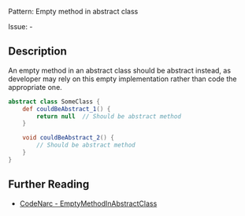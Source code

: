 Pattern: Empty method in abstract class

Issue: -

## Description

An empty method in an abstract class should be abstract instead, as developer may rely on this empty implementation rather than code the appropriate one.

``` groovy
abstract class SomeClass {
    def couldBeAbstract_1() {
        return null  // Should be abstract method
    }

    void couldBeAbstract_2() {
        // Should be abstract method
    }
}
```

## Further Reading

* [CodeNarc - EmptyMethodInAbstractClass](http://codenarc.sourceforge.net/codenarc-rules-design.html#EmptyMethodInAbstractClass)